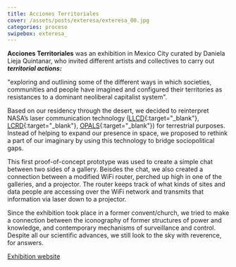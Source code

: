 ```yaml
---
title: Acciones Territoriales
cover: /assets/posts/exteresa/exteresa_00.jpg
categories: proceso
swipebox: exteresa_
---
```

**Acciones Territoriales** was an exhibition in Mexico City curated by Daniela Lieja Quintanar, who invited different artists and collectives to carry out ***territorial actions:***

<div class="quotes">&quot;exploring and outlining some of the different ways in which societies, communities and people have imagined and configured their territories as resistances to a dominant neoliberal capitalist system&quot;.</div>

Based on our residency through the desert, we decided to reinterpret NASA’s laser communication technology ([LLCD](https://esc.gsfc.nasa.gov/node/159){:target="_blank"}, [LCRD](https://esc.gsfc.nasa.gov/node/233){:target="_blank"}, [OPALS](https://www.nasa.gov/mission_pages/station/research/news/opals_beams_video/){:target="_blank"}) for terrestrial purposes. Instead of helping to expand our presence in space, we proposed to rethink a part of our imaginary by using this technology to bridge sociopolitical gaps.

This first proof-of-concept prototype was used to create a simple chat between two sides of a gallery. Beisdes the chat, we also created a connection between a modified WiFi router, perched up high in one of the galleries, and a projector. The router keeps track of what kinds of sites and data people are accessing over the WiFi network and transmits that information via laser down to a projector.

Since the exhibition took place in a former convent/church, we tried to make a connection between the iconography of former structures of power and knowledge, and contemporary mechanisms of surveillance and control. Despite all our scientific advances, we still look to the sky with reverence, for answers.

[Exhibition website](http://accionesterritoriales.blogspot.com.br/)
